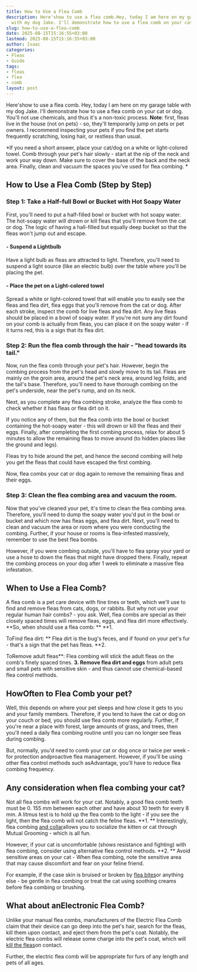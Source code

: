 ```yaml
---
title: How to Use a Flea Comb
description: Here'show to use a flea comb.Hey, today I am here on my garage table
  with my dog Jake. I'll demonstrate how to use a flea comb on your cat or dog.
slug: how-to-use-a-flea-comb
date: 2025-08-15T15:16:55+03:00
lastmod: 2025-08-15T15:16:55+03:00
author: Isaac
categories:
- Fleas
- Guide
tags:
- fleas
- flea
- comb
layout: post
---
```

Here'show to use a flea comb. Hey, today I am here on my garage table with my dog Jake. I'll demonstrate how to use a flea comb on your cat or dog. You'll not use chemicals, and thus it's a non-toxic process. **Note**: first, fleas live in the house (not on pets) - so, they'll temporarily jump on pets or pet owners. I recommend inspecting your pets if you find the pet starts frequently scratching, losing hair, or restless than usual.

*If you need a short answer, place your cat/dog on a white or light-colored towel. Comb through your pet's hair slowly - start at the nip of the neck and work your way down. Make sure to cover the base of the back and the neck area. Finally, clean and vacuum the spaces you've used for flea combing. *

##  How to Use a Flea Comb (Step by Step)

###  Step 1: Take a Half-full Bowl or Bucket with Hot Soapy Water

First, you'll need to put a half-filled bowl or bucket with hot soapy water. The hot-soapy water will drown or kill fleas that you'll remove from the cat or dog. The logic of having a hall-filled but equally deep bucket so that the fleas won't jump out and escape.

####  - Suspend a Lightbulb

Have a light bulb as fleas are attracted to light. Therefore, you'll need to suspend a light source (like an electric bulb) over the table where you'll be placing the pet.

####  - Place the pet on a Light-colored towel

Spread a white or light-colored towel that will enable you to easily see the fleas and flea dirt, flea eggs that you'll remove from the cat or dog. After each stroke, inspect the comb for live fleas and flea dirt. Any live fleas should be placed in a bowl of soapy water. If you're not sure any dirt found on your comb is actually from fleas, you can place it on the soapy water - if it turns red, this is a sign that its flea dirt.

###  Step 2: Run the flea comb through the hair - "head towards its tail."

Now, run the flea comb through your pet's hair. However, begin the combing process from the pet's head and slowly move to its tail. Fleas are mainly on the groin area, around the pet's neck area, around leg folds, and the tail's base. Therefore, you'll need to have thorough combing on the pet's underside, near the pet's rump, and on its neck.

Next, as you complete any flea combing stroke, analyze the flea comb to check whether it has fleas or flea dirt on it.

If you notice any of them, but the flea comb into the bowl or bucket containing the hot-soapy water - this will drown or kill the fleas and their eggs. Finally, after completing the first combing process, relax for about 5 minutes to allow the remaining fleas to move around (to hidden places like the ground and legs).

Fleas try to hide around the pet, and hence the second combing will help you get the fleas that could have escaped the first combing.

Now, flea combs your cat or dog again to remove the remaining fleas and their eggs.

###  Step 3: Clean the flea combing area and vacuum the room.

Now that you've cleaned your pet, it's time to clean the flea combing area. Therefore, you'll need to dump the soapy water you'd put in the bowl or bucket and which now has fleas eggs, and flea dirt. Next, you'll need to clean and vacuum the area or room where you were conducting the combing. Further, if your house or rooms is flea-infested massively, remember to use the best flea bombs.

However, if you were combing outside, you'll have to flea spray your yard or use a hose to down the fleas that might have dropped there. Finally, repeat the combing process on your dog after 1 week to eliminate a massive flea infestation.

##  When to Use a Flea Comb?

A flea comb is a pet care device with fine tines or teeth, which we'll use to find and remove fleas from cats, dogs, or rabbits. But why not use your regular human hair combs? - you ask. Well, flea combs are special as their closely spaced times will remove fleas, eggs, and flea dirt more effectively. **So, when should use a flea comb: ** **1.

ToFind flea dirt: ** Flea dirt is the bug's feces, and if found on your pet's fur - that's a sign that the pet has fleas. **2.

ToRemove adult fleas**: Flea combing will stick the adult fleas on the comb's finely spaced tines. **3. Remove flea dirt and eggs** from adult pets and small pets with sensitive skin - and thus cannot use chemical-based flea control methods.

##  HowOften to Flea Comb your pet?

Well, this depends on where your pet sleeps and how close it gets to you and your family members. Therefore, if you tend to have the cat or dog on your couch or bed, you should use flea comb more regularly. Further, if you're near a place with forest, large amounts of grass, and trees, then you'll need a daily flea combing routine until you can no longer see fleas during combing.

But, normally, you'd need to comb your cat or dog once or twice per week - for protection andproactive flea management. However, if you'll be using other flea control methods such asAdvantage, you'll have to reduce flea combing frequency.

##  Any consideration when flea combing your cat?

Not all flea combs will work for your cat. Notably, a good flea comb teeth must be 0. 155 mm between each other and have about 10 teeth for every 8 mm. A litmus test is to hold up the flea comb to the light - if you see the light, then the flea comb will not catch the feline fleas. **1. ** Interestingly, flea combing [and collar](https://pestpolicy.com/best-flea-collar-for-cats/)allows you to socialize the kitten or cat through Mutual Grooming - which is all fun.

However, if your cat is uncomfortable (shows resistance and fighting) with flea combing, consider using alternative flea control methods. **2. ** Avoid sensitive areas on your cat - When flea combing, note the sensitive area that may cause discomfort and fear on your feline friend.

For example, if the case skin is bruised or broken by [flea bites](https://pestpolicy.com/do-fleas-bite-humans/)or anything else - be gentle in flea combing or treat the cat using soothing creams before flea combing or brushing.

##  What about anElectronic Flea Comb?

Unlike your manual flea combs, manufacturers of the Electric Flea Comb claim that their device can go deep into the pet's hair, search for the fleas, kill them upon contact, and eject them from the pet's coat. Notably, the electric flea combs will release some charge into the pet's coat, which will [kill the fleas](https://pestpolicy.com/how-to-kill-fleas-on-dogs-naturally-safe-and-fast/)on contact.

Further, the electric flea comb will be appropriate for furs of any length and pets of all ages.
